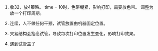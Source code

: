 1. 收32，放4策略。
	time = 10时，色带绷紧，影响打印，需要放色带。
	调整为放一个打印周期。
	
2. 连续，人不做任何干预，试管放置由机器固定位置。
	

3. 夹紧结构会抬高试管，导致每次打印位置发生变化，影响打印效果。
4. 遇到试管盖子